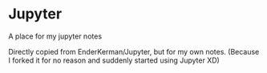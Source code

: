 # Jupyter
A place for my jupyter notes

Directly copied from EnderKerman/Jupyter, but for my own notes.
(Because I forked it for no reason and suddenly started using Jupyter XD)
